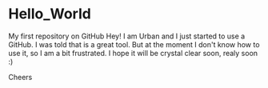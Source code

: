# Hello_World
My first repository on GitHub
Hey! I am Urban and I just started to use a GitHub. I was told that is a great tool. But at the moment I don't know how to use it, so I am a bit frustrated. I hope it will be crystal clear soon, realy soon :)

Cheers
